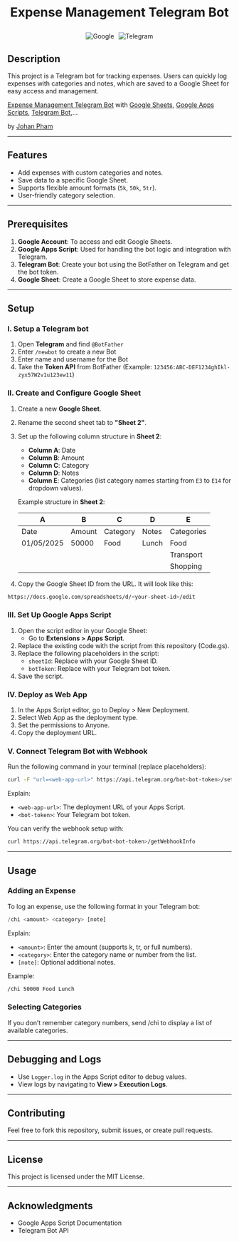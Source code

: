 # <p style="text-align: center">Expense Management Telegram Bot</p>

<div style="display: flex; justify-content: center; flex-wrap: wrap; gap: 10px; text-align: center;">

  <img src="https://img.shields.io/badge/google-4285F4?style=for-the-badge&logo=google&logoColor=white" alt="Google" />
  <img src="https://img.shields.io/badge/Telegram-2CA5E0?style=for-the-badge&logo=telegram&logoColor=white" alt="Telegram" />
  
</div>

## Description

This project is a Telegram bot for tracking expenses. Users can quickly log expenses with categories and notes, which are saved to a Google Sheet for easy access and management.

[Expense Management Telegram Bot](https://github.com/johanpham2711/expense-management-telegram-bot) with [Google Sheets](https://docs.google.com/spreadsheets), [Google Apps Scripts](https://developers.google.com/apps-script), [Telegram Bot](https://core.telegram.org/bots/api),...

by [Johan Pham](https://github.com/johanpham2711)

---

## Features

-   Add expenses with custom categories and notes.
-   Save data to a specific Google Sheet.
-   Supports flexible amount formats (`5k`, `50k`, `5tr`).
-   User-friendly category selection.

---

## Prerequisites

1. **Google Account**: To access and edit Google Sheets.
2. **Google Apps Script**: Used for handling the bot logic and integration with Telegram.
3. **Telegram Bot**: Create your bot using the BotFather on Telegram and get the bot token.
4. **Google Sheet**: Create a Google Sheet to store expense data.

---

## Setup

### I. Setup a Telegram bot

1. Open **Telegram** and find `@BotFather`
2. Enter `/newbot` to create a new Bot
3. Enter name and username for the Bot
4. Take the **Token API** from BotFather (Example: `123456:ABC-DEF1234ghIkl-zyx57W2v1u123ew11`)

### II. Create and Configure Google Sheet

1. Create a new **Google Sheet**.
2. Rename the second sheet tab to **"Sheet 2"**.
3. Set up the following column structure in **Sheet 2**:

    - **Column A**: Date
    - **Column B**: Amount
    - **Column C**: Category
    - **Column D**: Notes
    - **Column E**: Categories (list category names starting from `E3` to `E14` for dropdown values).

    Example structure in **Sheet 2**:

    | A          | B      | C        | D     | E          |
    | ---------- | ------ | -------- | ----- | ---------- |
    | Date       | Amount | Category | Notes | Categories |
    | 01/05/2025 | 50000  | Food     | Lunch | Food       |
    |            |        |          |       | Transport  |
    |            |        |          |       | Shopping   |

4. Copy the Google Sheet ID from the URL. It will look like this:

```bash
https://docs.google.com/spreadsheets/d/<your-sheet-id>/edit
```

### III. Set Up Google Apps Script

1. Open the script editor in your Google Sheet:
    - Go to **Extensions > Apps Script**.
2. Replace the existing code with the script from this repository (Code.gs).
3. Replace the following placeholders in the script:
    - `sheetId`: Replace with your Google Sheet ID.
    - `botToken`: Replace with your Telegram bot token.
4. Save the script.

### IV. Deploy as Web App

1. In the Apps Script editor, go to Deploy > New Deployment.
2. Select Web App as the deployment type.
3. Set the permissions to Anyone.
4. Copy the deployment URL.

### V. Connect Telegram Bot with Webhook

Run the following command in your terminal (replace placeholders):

```bash
curl -F "url=<web-app-url>" https://api.telegram.org/bot<bot-token>/setWebhook
```

Explain:

-   `<web-app-url>`: The deployment URL of your Apps Script.
-   `<bot-token>`: Your Telegram bot token.

You can verify the webhook setup with:

```bash
curl https://api.telegram.org/bot<bot-token>/getWebhookInfo
```

---

## Usage

### Adding an Expense

To log an expense, use the following format in your Telegram bot:

```php
/chi <amount> <category> [note]
```

Explain:

-   `<amount>`: Enter the amount (supports k, tr, or full numbers).
-   `<category>`: Enter the category name or number from the list.
-   `[note]`: Optional additional notes.

Example:

```bash
/chi 50000 Food Lunch
```

### Selecting Categories

If you don’t remember category numbers, send /chi to display a list of available categories.

---

## Debugging and Logs

-   Use `Logger.log` in the Apps Script editor to debug values.
-   View logs by navigating to **View > Execution Logs**.

---

## Contributing

Feel free to fork this repository, submit issues, or create pull requests.

---

## License

This project is licensed under the MIT License.

---

## Acknowledgments

-   Google Apps Script Documentation
-   Telegram Bot API

